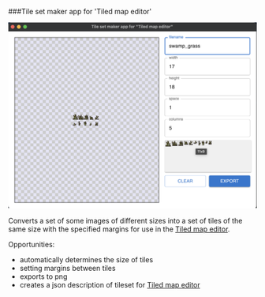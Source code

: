 ###Tile set maker app for 'Tiled map editor'

![screenshot of Tile set maker app](./Screenshot.png)

Converts a set of some images of different sizes into a set of tiles of the same size with the specified margins for use in the [Tiled map editor](https://www.mapeditor.org/).

Opportunities:
- automatically determines the size of tiles
- setting margins between tiles
- exports to png
- creates a json description of tileset for [Tiled map editor](https://www.mapeditor.org/)

